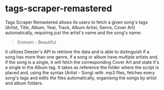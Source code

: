 # tags-scraper-remastered
Tags Scraper Remastered allows its users to fetch a given song's tags (Artist, Title, Album, Year, Track, Album Artist, Genre, Cover Art) automatically, requiring just the artist's name and the song's name: 
> Eminem - Beautiful

It utilizes Deezer's API to retrieve the data and is able to distinguish if a song has more than one genre, if a song or album have multiple artists and, if the song is a single, it will fetch the corresponding Cover Art and state it's a single in the Album tag. It takes as reference the folder where the script is placed and, using the syntax (Artist - Song) with .mp3 files, fetches every song's tags and edits the files automatically, organising the songs by artist and album folders.
